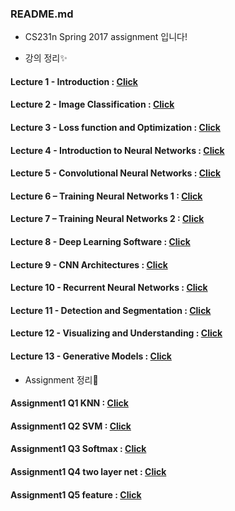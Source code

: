 ### README.md

 - CS231n Spring 2017 assignment 입니다!
 
 - 강의 정리✨
 #### Lecture 1 - Introduction : [Click](https://blog.naver.com/ljwon77_/222032524072)
 #### Lecture 2 - Image Classification : [Click](https://blog.naver.com/ljwon77_/222037832826)
 #### Lecture 3 - Loss function and Optimization : [Click](https://blog.naver.com/ljwon77_/222046271960)
 #### Lecture 4 - Introduction to Neural Networks : [Click](https://blog.naver.com/ljwon77_/222052114083)
 #### Lecture 5 - Convolutional Neural Networks : [Click](https://blog.naver.com/ljwon77_/222062160370)
 #### Lecture 6 – Training Neural Networks 1 : [Click](https://blog.naver.com/ljwon77_/222070385083)
 #### Lecture 7 – Training Neural Networks 2 : [Click](https://blog.naver.com/ljwon77_/222073819029)
 #### Lecture 8 - Deep Learning Software : [Click](https://blog.naver.com/ljwon77_/222206614144)
 #### Lecture 9 - CNN Architectures : [Click](https://blog.naver.com/ljwon77_/222207853818)
 #### Lecture 10 - Recurrent Neural Networks : [Click](https://blog.naver.com/ljwon77_/222208939587)
 #### Lecture 11 - Detection and Segmentation : [Click](https://blog.naver.com/ljwon77_/222218454848)
 #### Lecture 12 - Visualizing and Understanding : [Click](https://blog.naver.com/ljwon77_/222220046525)
 #### Lecture 13 - Generative Models : [Click](https://blog.naver.com/ljwon77_/222221257434)
 
 - Assignment 정리💫
 #### Assignment1 Q1 KNN : [Click](https://blog.naver.com/ljwon77_/222139197263)
 #### Assignment1 Q2 SVM : [Click](https://blog.naver.com/ljwon77_/222139728144)
 #### Assignment1 Q3 Softmax : [Click](https://blog.naver.com/ljwon77_/222139994988)
 #### Assignment1 Q4 two layer net : [Click](https://blog.naver.com/ljwon77_/222140068840)
 #### Assignment1 Q5 feature : [Click](https://blog.naver.com/ljwon77_/222140131404)
